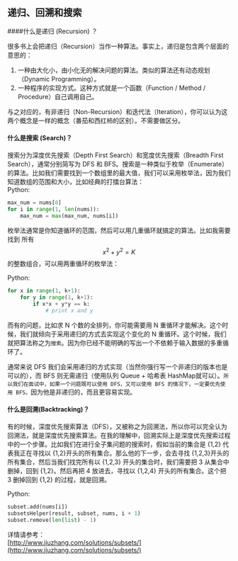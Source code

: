 ## 递归、回溯和搜索

####什么是递归 \(Recursion\) ？

很多书上会把递归（Recursion）当作一种算法。事实上，递归是包含两个层面的意思的：

1. 一种由大化小，由小化无的解决问题的算法。类似的算法还有动态规划（Dynamic Programming）。
2. 一种程序的实现方式。这种方式就是一个函数（Function / Method / Procedure）自己调用自己。

与之对应的，有非递归（Non-Recursion）和迭代法（Iteration），你可以认为这两个概念是一样的概念（番茄和西红柿的区别）。不需要做区分。

#### 什么是搜索 \(Search\)？

搜索分为深度优先搜索（Depth First Search）和宽度优先搜索（Breadth First Search），通常分别简写为 DFS 和 BFS。搜索是一种类似于枚举（Enumerate）的算法。比如我们需要找到一个数组里的最大值，我们可以采用枚举法，因为我们知道数组的范围和大小，比如经典的打擂台算法：  
Python:

```py
max_num = nums[0]
for i in range(1, len(nums)):
    max_num = max(max_num, nums[i])
```

枚举法通常是你知道循环的范围，然后可以用几重循环就搞定的算法。比如我需要找到 所有 $$x^2 + y^2 = K$$ 的整数组合，可以用两重循环的枚举法：

Python:

```py
for x in range(1, k+1):
    for y in range(1, k+1):
        if x*x + y*y == k:
            # print x and y
```

而有的问题，比如求 N 个数的全排列，你可能需要用 N 重循环才能解决。这个时候，我们就倾向于采用递归的方式去实现这个变化的 N 重循环。这个时候，我们就把算法称之为`搜索`。因为你已经不能明确的写出一个不依赖于输入数据的多重循环了。

通常来说 DFS 我们会采用递归的方式实现（当然你强行写一个非递归的版本也是可以的），而 BFS 则无需递归（使用队列 Queue + 哈希表 HashMap就可以）。`所以我们在面试中，如果一个问题既可以使用 DFS，又可以使用 BFS 的情况下，一定要优先使用 BFS。`因为他是非递归的，而且更容易实现。

#### 什么是回溯\(Backtracking\)？

有的时候，深度优先搜索算法（DFS），又被称之为回溯法，所以你可以完全认为回溯法，就是深度优先搜索算法。在我的理解中，回溯实际上是深度优先搜索过程中的一个步骤。比如我们在进行全子集问题的搜索时，假如当前的集合是 {1,2} 代表我正在寻找以 {1,2}开头的所有集合。那么他的下一步，会去寻找 {1,2,3}开头的所有集合，然后当我们找完所有以 {1,2,3} 开头的集合时，我们需要把 3 从集合中删掉，回到 {1,2}。然后再把 4 放进去，寻找以 {1,2,4} 开头的所有集合。这个把 3 删掉回到 {1,2} 的过程，就是回溯。



Python:

```py
subset.add(nums[i])
subsetsHelper(result, subset, nums, i + 1)
subset.remove(len(list) - 1)

```

详情请参考：  
[http://www.jiuzhang.com/solutions/subsets/](http://www.jiuzhang.com/solutions/subsets/)

